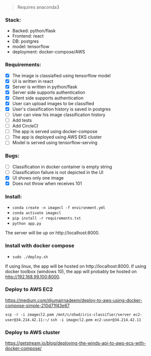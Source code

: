 > Requires anaconda3

### Stack:
- Backed: python/flask
- Frontend: react
- DB: postgres
- model: tensorflow
- deployment: docker-compose/AWS

### Requirements:
- [X] The image is classiafied using tensorflow model
- [X] UI is written in react
- [X] Server is written in python/flask
- [X] Server side supports authentication
- [X] Client side supports authentication
- [X] User can upload images to be classified
- [X] User's classification history is saved in postgres
- [ ] User can view his image classification history
- [ ] Add tests
- [ ] Add CircleCI
- [ ] The app is served using docker-compose
- [ ] The app is deployed using AWS EKS cluster
- [ ] Model is served using tensorflow-serving

### Bugs:
- [ ] Classification in docker container is empty string
- [ ] Classification failure is not depicted in the UI
- [X] UI shows only one image
- [X] Does not throw when receives 101

### Install:
- `conda create -n imagecl -f environment.yml`
- `conda activate imagecl`
- `pip install -r requirements.txt`
- `python app.py`

The server will be up on http://localhost:8000.

### Install with docker compose
- `sudo ./deploy.sh`

If using linux, the app will be hosted on http://localhost:8000. 
If using docker toolbox (windows 10), the app will probably be hosted on http://192.168.99.100:8000.


### Deploy to AWS EC2
https://medium.com/@umairnadeem/deploy-to-aws-using-docker-compose-simple-210d71f43e67

`scp -r -i imagecl2.pem /mnt/c/ohad/iris-classifier/server ec2-user@34.214.42.11:~/`
`ssh -i imagecl2.pem ec2-user@34.214.42.11`

### Deploy to AWS cluster
https://getstream.io/blog/deploying-the-winds-api-to-aws-ecs-with-docker-compose/